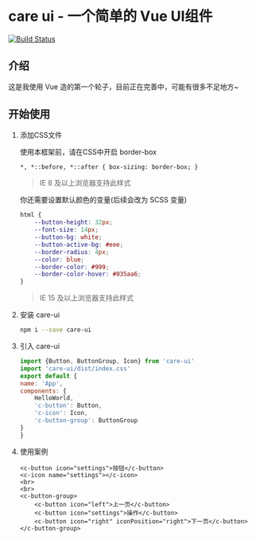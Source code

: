 # care ui - 一个简单的 Vue UI组件

[![Build Status](https://travis-ci.org/ChenNing02/care.svg?branch=master)](https://travis-ci.org/ChenNing02/care)

## 介绍

这是我使用 Vue 造的第一个轮子，目前正在完善中，可能有很多不足地方~

## 开始使用

1. 添加CSS文件

    使用本框架前，请在CSS中开启 border-box

    ```html
    *, *::before, *::after { box-sizing: border-box; }
    ```

    > IE 8 及以上浏览器支持此样式

    你还需要设置默认颜色的变量(后续会改为 SCSS 变量)

    ```css
    html {
        --button-height: 32px;
        --font-size: 14px;
        --button-bg: white;
        --button-active-bg: #eee;
        --border-radius: 4px;
        --color: blue;
        --border-color: #999;
        --border-color-hover: #035aa6;
    }
    ```

    > IE 15 及以上浏览器支持此样式

2. 安装 care-ui

    ```sh
    npm i --save care-ui
    ```
3. 引入 care-ui

    ```js
    import {Button, ButtonGroup, Icon} from 'care-ui'
    import 'care-ui/dist/index.css'
    export default {
    name: 'App',
    components: {
        HelloWorld,
        'c-button': Button,
        'c-icon': Icon,
        'c-button-group': ButtonGroup
    }
    }
    ```

4. 使用案例

    ```vue
    <c-button icon="settings">按钮</c-button>
    <c-icon name="settings"></c-icon>
    <br>
    <br>
    <c-button-group>
        <c-button icon="left">上一页</c-button>
        <c-button icon="settings">操作</c-button>
        <c-button icon="right" iconPosition="right">下一页</c-button>
    </c-button-group>
    ```

<!-- ## 文档

...

## 提问

...

## 变更记录

...

## 联系方式

...

## 贡献代码 -->

<!-- ## 运行

```sh
npx parcel index.html
# 或
./node_modules/.bin/parcel index.html
```

如果报错运行：

```sh
npx parcel index.html --no-cache
```

## 打包

```sh
npx parcel build index.js --no-cache --no-minify
``` -->

